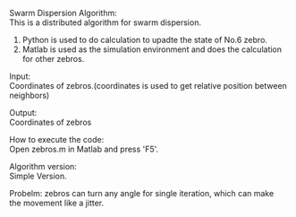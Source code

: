 Swarm Dispersion Algorithm:  
This is a distributed algorithm for swarm dispersion.   
1. Python is used to do calculation to upadte the state of No.6 zebro.  
2. Matlab is used as the simulation environment and does the calculation for other zebros. 

Input:  
Coordinates of zebros.(coordinates is used to get relative position between neighbors)

Output:  
Coordinates of zebros

How to execute the code:  
Open zebros.m in Matlab and press 'F5'.


Algorithm version:  
Simple Version.   

Probelm: zebros can turn any angle for single iteration, which can make  
the movement like a jitter. 
